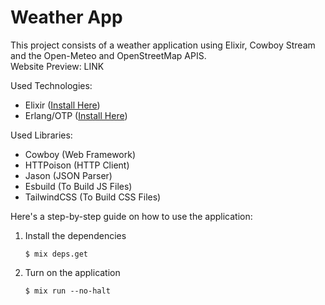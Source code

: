 # Weather App
This project consists of a weather application using Elixir, Cowboy Stream and the Open-Meteo and OpenStreetMap APIS.<br />
Website Preview: LINK

Used Technologies:
- Elixir ([Install Here](https://elixir-lang.org/install.html))
- Erlang/OTP ([Install Here](https://www.erlang.org/downloads.html))

Used Libraries:
- Cowboy (Web Framework)
- HTTPoison (HTTP Client)
- Jason (JSON Parser)
- Esbuild (To Build JS Files)
- TailwindCSS (To Build CSS Files)

Here's a step-by-step guide on how to use the application:
1. Install the dependencies
	```
	$ mix deps.get
	```

2. Turn on the application
	```
	$ mix run --no-halt
	```
